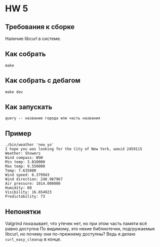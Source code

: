 # HW 5
## Требования к сборке
Наличие libcurl в системе.
## Как собрать
```
make
```
## Как собрать с дебагом
```
make dev
```
## Как запускать
```./bin/weather query
query -- название города или часть названия
```
## Пример
```
./bin/weather 'new yo'
I hope you was looking for the City of New York, woeid 2459115
Weather: Showers
Wind compass: WSW
Min temp: 3.810000
Max temp: 9.550000
Temp: 7.635000
Wind speed: 6.379943
Wind direction: 240.987967
Air pressure: 1014.000000
Humidity: 60
Visibility: 16.654923
Predictability: 73
```

## Непонятки
Valgrind показывает, что утечек нет, но при этом часть памяти всё равно доступна
По видимому, это некие библиотечки, подгружаемые libcurl, но почему они по-прежнему
доступны? Ведь я делаю `curl_easy_cleanup` в конце.
